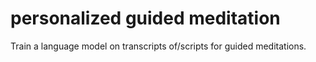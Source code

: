 # personalized guided meditation

Train a language model on transcripts of/scripts for guided meditations. 

